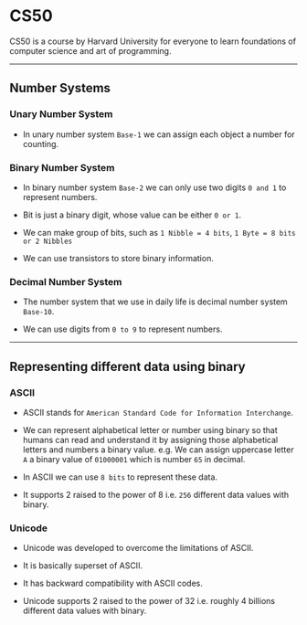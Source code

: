 # CS50

CS50 is a course by Harvard University for everyone to learn foundations of computer science and art of programming.

---

## Number Systems

### Unary Number System

- In unary number system `Base-1` we can assign each object a number for counting.

### Binary Number System

- In binary number system `Base-2` we can only use two digits `0 and 1` to represent numbers.

- Bit is just a binary digit, whose value can be either `0 or 1`.

- We can make group of bits, such as `1 Nibble = 4 bits`, `1 Byte = 8 bits or 2 Nibbles`

- We can use transistors to store binary information.

### Decimal Number System

- The number system that we use in daily life is decimal number system `Base-10`.

- We can use digits from `0 to 9` to represent numbers.

---

## Representing different data using binary

### ASCII

- ASCII stands for `American Standard Code for Information Interchange`.

- We can represent alphabetical letter or number using binary so that humans can read and understand it by assigning those alphabetical letters and numbers a binary value. e.g. We can assign uppercase letter `A` a binary value of `01000001` which is number `65` in decimal.

- In ASCII we can use `8 bits` to represent these data.

- It supports 2 raised to the power of 8 i.e. `256` different data values with binary.

### Unicode

- Unicode was developed to overcome the limitations of ASCII.

- It is basically superset of ASCII.

- It has backward compatibility with ASCII codes.

- Unicode supports 2 raised to the power of 32 i.e. roughly 4 billions different data values with binary.
